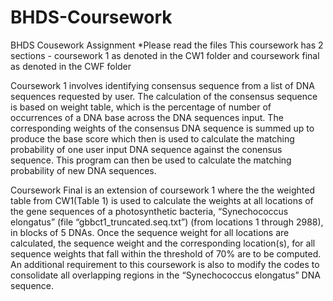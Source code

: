 # BHDS-Coursework
BHDS Cousework Assignment
*Please read the files 
This coursework has 2 sections - coursework 1 as denoted in the CW1 folder and coursework final as denoted in the CWF folder

Coursework 1 involves identifying consensus sequence from a list of DNA sequences requested by user. The calculation of the consensus sequence is based on weight table, which is the percentage of number of occurrences of a DNA base across the DNA sequences input. The corresponding weights of the consensus DNA sequence is summed up to produce 
the base score which then is used to calculate the matching probability of one user input DNA sequence against the conensus sequence. 
This program can then be used to calculate the matching probability of new DNA sequences.

Coursework Final is an extension of coursework 1 where the the weighted table from CW1(Table 1) is used to calculate the weights at all locations of the gene sequences of a
photosynthetic bacteria, “Synechococcus elongatus” (file “gbbct1_truncated.seq.txt”) (from locations 1 through 2988), in blocks of 5 DNAs. Once the sequence weight for all locations are calculated, the sequence weight and the corresponding location(s), for all sequence weights that fall within the threshold of 70% are to be computed. An additional requirement to this coursework is also to modify the codes to consolidate all overlapping regions in the “Synechococcus elongatus” DNA sequence. 
